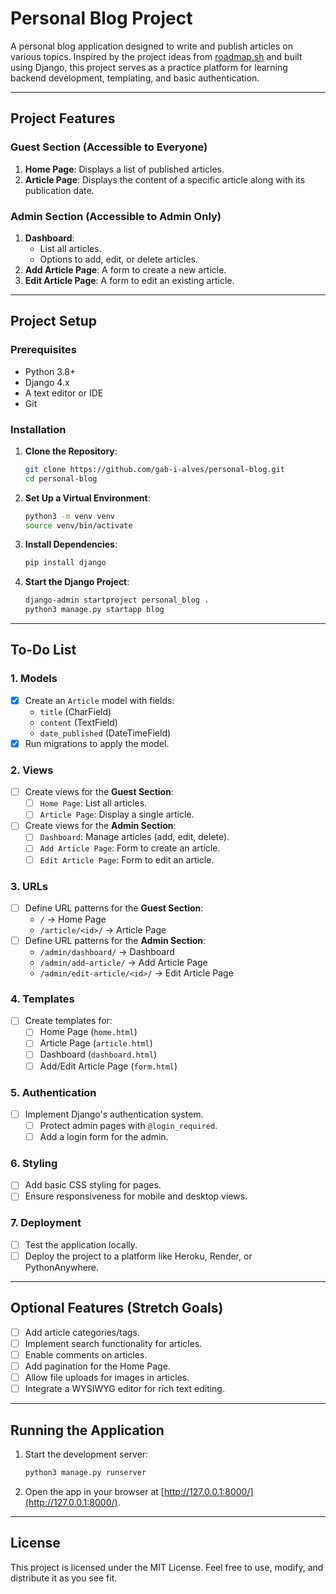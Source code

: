 # Personal Blog Project

A personal blog application designed to write and publish articles on various topics. Inspired by the project ideas from [roadmap.sh](https://roadmap.sh) and built using Django, this project serves as a practice platform for learning backend development, templating, and basic authentication.

---

## Project Features

### Guest Section (Accessible to Everyone)
1. **Home Page**: Displays a list of published articles.
2. **Article Page**: Displays the content of a specific article along with its publication date.

### Admin Section (Accessible to Admin Only)
1. **Dashboard**: 
   - List all articles.
   - Options to add, edit, or delete articles.
2. **Add Article Page**: A form to create a new article.
3. **Edit Article Page**: A form to edit an existing article.

---

## Project Setup

### Prerequisites
- Python 3.8+
- Django 4.x
- A text editor or IDE
- Git

### Installation
1. **Clone the Repository**:
   ```bash
   git clone https://github.com/gab-i-alves/personal-blog.git
   cd personal-blog
   ```

2. **Set Up a Virtual Environment**:
   ```bash
   python3 -m venv venv
   source venv/bin/activate
   ```

3. **Install Dependencies**:
   ```bash
   pip install django
   ```

4. **Start the Django Project**:
   ```bash
   django-admin startproject personal_blog .
   python3 manage.py startapp blog
   ```

---

## To-Do List

### 1. Models
- [X] Create an `Article` model with fields:
  - `title` (CharField)
  - `content` (TextField)
  - `date_published` (DateTimeField)
- [X] Run migrations to apply the model.

### 2. Views
- [ ] Create views for the **Guest Section**:
  - [ ] `Home Page`: List all articles.
  - [ ] `Article Page`: Display a single article.
- [ ] Create views for the **Admin Section**:
  - [ ] `Dashboard`: Manage articles (add, edit, delete).
  - [ ] `Add Article Page`: Form to create an article.
  - [ ] `Edit Article Page`: Form to edit an article.

### 3. URLs
- [ ] Define URL patterns for the **Guest Section**:
  - `/` → Home Page
  - `/article/<id>/` → Article Page
- [ ] Define URL patterns for the **Admin Section**:
  - `/admin/dashboard/` → Dashboard
  - `/admin/add-article/` → Add Article Page
  - `/admin/edit-article/<id>/` → Edit Article Page

### 4. Templates
- [ ] Create templates for:
  - [ ] Home Page (`home.html`)
  - [ ] Article Page (`article.html`)
  - [ ] Dashboard (`dashboard.html`)
  - [ ] Add/Edit Article Page (`form.html`)

### 5. Authentication
- [ ] Implement Django's authentication system.
  - [ ] Protect admin pages with `@login_required`.
  - [ ] Add a login form for the admin.

### 6. Styling
- [ ] Add basic CSS styling for pages.
- [ ] Ensure responsiveness for mobile and desktop views.

### 7. Deployment
- [ ] Test the application locally.
- [ ] Deploy the project to a platform like Heroku, Render, or PythonAnywhere.

---

## Optional Features (Stretch Goals)
- [ ] Add article categories/tags.
- [ ] Implement search functionality for articles.
- [ ] Enable comments on articles.
- [ ] Add pagination for the Home Page.
- [ ] Allow file uploads for images in articles.
- [ ] Integrate a WYSIWYG editor for rich text editing.

---

## Running the Application
1. Start the development server:
   ```bash
   python3 manage.py runserver
   ```
2. Open the app in your browser at [http://127.0.0.1:8000/](http://127.0.0.1:8000/).

---

## License
This project is licensed under the MIT License. Feel free to use, modify, and distribute it as you see fit.